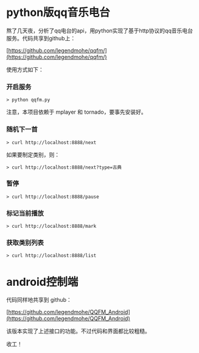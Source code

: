 python版qq音乐电台
==================

熬了几天夜，分析了qq电台的api，用python实现了基于http协议的qq音乐电台服务。代码共享到github上：

[https://github.com/legendmohe/qqfm/](https://github.com/legendmohe/qqfm/)

使用方式如下：

### 开启服务

    > python qqfm.py

注意，本项目依赖于 mplayer 和 tornado，要事先安装好。

### 随机下一首

    > curl http://localhost:8888/next

如果要制定类别，则：

    > curl http://localhost:8888/next?type=古典

### 暂停

    > curl http://localhost:8888/pause

### 标记当前播放

    > curl http://localhost:8888/mark

### 获取类别列表

    > curl http://localhost:8888/list

android控制端
==================

代码同样地共享到 github：

[https://github.com/legendmohe/QQFM_Android](https://github.com/legendmohe/QQFM_Android)

该版本实现了上述接口的功能。不过代码和界面都比较粗糙。

收工！
